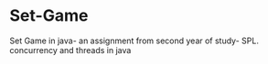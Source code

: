 # Set-Game
Set Game in java- an assignment from second year of study- SPL. concurrency and threads in java
